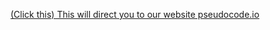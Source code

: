 [(Click this) This will direct you to our website pseudocode.io](https://sievlong.github.io/pseudocode.io/)
